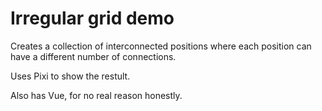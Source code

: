 # Irregular grid demo

Creates a collection of interconnected positions where each position can have a different number of connections.

Uses Pixi to show the restult.

Also has Vue, for no real reason honestly.
